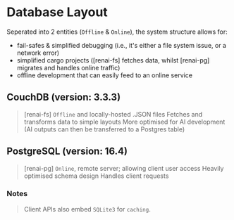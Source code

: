 # Database Layout
Seperated into 2 entities (`Offline` & `Online`), the system structure allows for:
- fail-safes & simplified debugging (i.e., it's either a file system issue, or a network error)
- simplified cargo projects ([renai-fs] fetches data, whilst [renai-pg] migrates and handles online traffic)
- offline development that can easily feed to an online service

## CouchDB (version: 3.3.3)
> [renai-fs]
> `Offline` and locally-hosted .JSON files
> Fetches and transforms data to simple layouts
> More optimised for AI development (AI outputs can then be transferred to a Postgres table)

## PostgreSQL (version: 16.4)
> [renai-pg]
> `Online`, remote server; allowing client user access
> Heavily optimised schema design
> Handles client requests

### Notes
> Client APIs also embed `SQLite3` for `caching`.